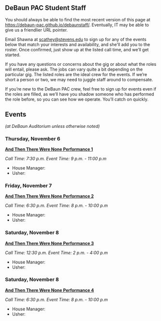 ## DeBaun PAC Student Staff

You should always be able to find the most recent version of this page at <https://debaun-pac.github.io/debaunstaff/>. Eventually, IT may be able to give us a friendlier URL pointer.

Email Shawna at <scathey@stevens.edu>  to sign up for any of the events below that match your interests and availability, and she'll add you to the roster. Once confirmed, just show up at the listed call time, and we’ll get started.

If you have any questions or concerns about the gig or about what the roles will entail, please ask. The jobs can vary quite a bit depending on the particular gig. The listed roles are the ideal crew for the events. If we’re short a person or two, we may need to juggle staff around to compensate.

If you’re new to the DeBaun PAC crew, feel free to sign up for events even if the roles are filled, as we’ll have you shadow someone who has performed the role before, so you can see how we operate. You’ll catch on quickly.


## Events
*(at DeBaun Auditorium unless otherwise noted)*



### Thursday, November 6
<ins>**And Then There Were None Performance 1**<ins>

_Call Time: 7:30 p.m. Event Time: 9 p.m. - 11:00 p.m_

- House Manager: 
- Usher:

### Friday, November 7
<ins>**And Then There Were None Performance 2**<ins>

_Call Time: 6:30 p.m. Event Time: 8 p.m. - 10:00 p.m_

- House Manager: 
- Usher:


### Saturday, November 8
<ins>**And Then There Were None Performance 3**<ins>

_Call Time: 12:30 p.m. Event Time: 2 p.m. - 4:00 p.m_

- House Manager: 
- Usher:


### Saturday, November 8
<ins>**And Then There Were None Performance 4**<ins>

_Call Time: 6:30 p.m. Event Time: 8 p.m. - 10:00 p.m_

- House Manager: 
- Usher:
